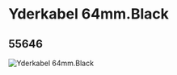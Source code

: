 # Yderkabel 64mm.Black
## 55646
![Yderkabel 64mm.Black](https://lc-www-live-s.legocdn.com/media/bricks/5/2/4291596.jpg)